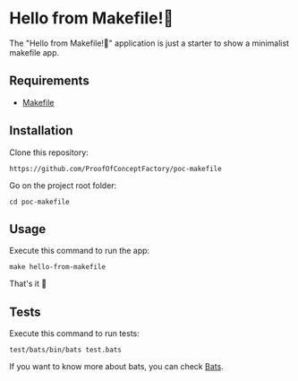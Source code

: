 Hello from Makefile!👋
========================

The "Hello from Makefile!👋" application is just a starter to show a minimalist makefile app.

Requirements
------------

* [Makefile][1]

Installation
------------

Clone this repository:

```console
https://github.com/ProofOfConceptFactory/poc-makefile
```

Go on the project root folder:

```console
cd poc-makefile
```

Usage
-----

Execute this command to run the app:

```console
make hello-from-makefile
```

That's it 🚀

Tests
-----

Execute this command to run tests:

```console
test/bats/bin/bats test.bats
```

If you want to know more about bats, you can check [Bats][2].

[1]: https://www.gnu.org/software/make/
[2]: https://bats-core.readthedocs.io/en/stable/
